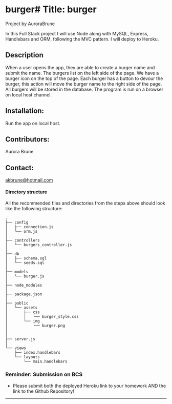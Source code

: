 # burger# Title: burger

  Project by AuroraBrune

  In this Full Stack project I will use Node along with MySQL, Express, Handlebars and ORM, following the MVC pattern. I will deploy to Heroku. 

  ## Description
   When a user opens the app, they are able to create a burger name and submit the name. The burgers list on the left side of the page. We have a burger icon on the top of the page. Each burger has a button to devour the burger, this action will move the burger name to the right side of the page. All burgers will be stored in the database. The program is run on a browser on local host channel. 

   ## Installation:
   Run the app on local  host. 

  ## Contributors:
  Aurora Brune

   ## Contact:
  akbrune@hotmail.com

  #### Directory structure

All the recommended files and directories from the steps above should look like the following structure:

```
.
├── config
│   ├── connection.js
│   └── orm.js
│ 
├── controllers
│   └── burgers_controller.js
│
├── db
│   ├── schema.sql
│   └── seeds.sql
│
├── models
│   └── burger.js
│ 
├── node_modules
│ 
├── package.json
│
├── public
│   └── assets
│       ├── css
│       │   └── burger_style.css
│       └── img
│           └── burger.png
│   
│
├── server.js
│
└── views
    ├── index.handlebars
    └── layouts
        └── main.handlebars
```

### Reminder: Submission on BCS

* Please submit both the deployed Heroku link to your homework AND the link to the Github Repository!

- - -


 